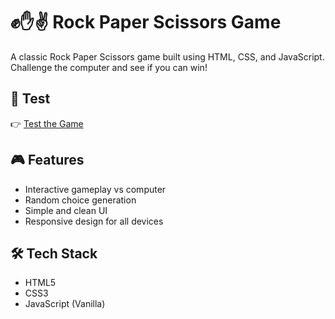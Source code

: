 # ✊✋✌️ Rock Paper Scissors Game

A classic Rock Paper Scissors game built using HTML, CSS, and JavaScript. Challenge the computer and see if you can win!

## 🧪 Test
👉 [Test the Game](https://rock-paper-scissor-rk2d.onrender.com)

## 🎮 Features
- Interactive gameplay vs computer
- Random choice generation
- Simple and clean UI
- Responsive design for all devices

## 🛠️ Tech Stack
- HTML5
- CSS3
- JavaScript (Vanilla)
